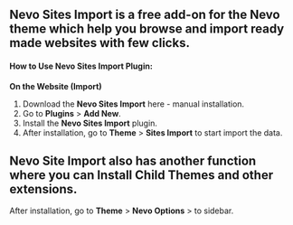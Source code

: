 ## Nevo Sites Import is a free add-on for the Nevo theme which help you browse and import ready made websites with few clicks.

#### **How to Use Nevo Sites Import Plugin:**

**On the Website (Import)**
1. Download the **Nevo Sites Import** here - manual installation.
2. Go to **Plugins** > **Add New**.
3. Install the **Nevo Sites Import** plugin.
4. After installation, go to **Theme** > **Sites Import** to start import the data.

## Nevo Site Import also has another function where you can Install Child Themes and other extensions. 

After installation, go to **Theme** > **Nevo Options** > to sidebar.
